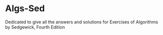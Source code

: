 # Algs-Sed
Dedicated to give all the answers and solutions for Exercises of Algorithms by Sedgewick, Fourth Edition
